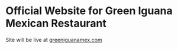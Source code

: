 # Official Website for Green Iguana Mexican Restaurant

Site will be live at [greeniguanamex.com](http://greeniguanamex.com)
